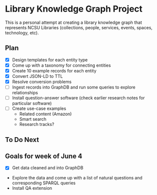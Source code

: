 Library Knowledge Graph Project
===============================

This is a personal attempt at creating a library knowledge graph that represents NCSU Libraries (collections, people, services, events, spaces, technology, etc).

## Plan

- [x] Design templates for each entity type
- [x] Come up with a taxonomy for connecting entities
- [x] Create 10 example records for each entity
- [x] Convert JSON-LD to TTL
- [x] Resolve conversion problems
- [ ] Ingest records into GraphDB and run some queries to explore relationships
- [ ] Install question-answer software (check earlier research notes for particular software)
- [ ] Create use-case examples
  - Related content (Amazon)
  - Smart search
  - Research tracks?

## To Do Next

## Goals for week of June 4

  - [x] Get data cleaned and into GraphDB
  - Explore the data and come up with a list of natural questions and corresponding SPARQL queries
  - Install QA extension